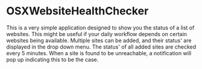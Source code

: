 # OSXWebsiteHealthChecker

This is a very simple application designed to show you the status of a list of 
websites. This might be useful if your daily workflow depends on certain
websites being available. Multiple sites can be added, and their status' 
are displayed in the drop down menu. The status' of all added sites are checked every
5 minutes. When a site is found to be unreachable, a notification will pop up
indicating this to be the case.
